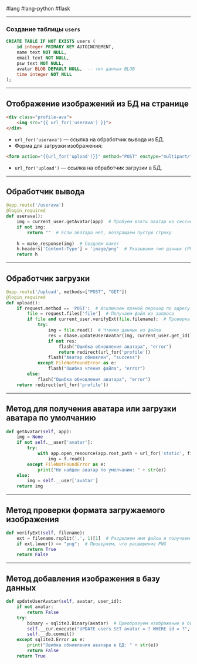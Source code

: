 #lang #lang-python #flask 

---
### Создание таблицы `users`

```sql
CREATE TABLE IF NOT EXISTS users (
    id integer PRIMARY KEY AUTOINCREMENT,
    name text NOT NULL,
    email text NOT NULL,
    psw text NOT NULL,
    avatar BLOB DEFAULT NULL,  -- тип данных BLOB
    time integer NOT NULL
);
```

---

## Отображение изображений из БД на странице

```html
<div class="profile-ava">
    <img src="{{ url_for('userava') }}">
</div>
```

- `url_for('userava')` — ссылка на обработчик вывода из БД.
- Форма для загрузки изображения:

```html
<form action="{{url_for('upload')}}" method="POST" enctype="multipart/form-data">
```

- `url_for('upload')` — ссылка на обработчик загрузки в БД.

---

## Обработчик вывода

```python
@app.route('/userava')
@login_required
def userava():
    img = current_user.getAvatar(app)  # Пробуем взять аватар из сессии
    if not img:
        return ""  # Если аватара нет, возвращаем пустую строку
    
    h = make_response(img)  # Создаём пакет
    h.headers['Content-Type'] = 'image/png'  # Указываем тип данных (PNG)
    return h
```

---

## Обработчик загрузки

```python
@app.route('/upload', methods=["POST", "GET"])
@login_required
def upload():
    if request.method == 'POST':  # Исключаем прямой переход по адресу
        file = request.files['file']  # Получаем файл из запроса
        if file and current_user.verifyExt(file.filename):  # Проверка формата файла
            try:
                img = file.read()  # Чтение данных из файла
                res = dbase.updateUserAvatar(img, current_user.get_id())  # Обновление аватара в БД
                if not res:
                    flash("Ошибка обновления аватара", "error")
                    return redirect(url_for('profile'))
                flash("Аватар обновлен", "success")
            except FileNotFoundError as e:
                flash("Ошибка чтения файла", "error")
        else:
            flash("Ошибка обновления аватара", "error")
    return redirect(url_for('profile'))
```

---

## Метод для получения аватара или загрузки аватара по умолчанию

```python
def getAvatar(self, app):
    img = None
    if not self.__user['avatar']:
        try:
            with app.open_resource(app.root_path + url_for('static', filename='images/default.png'), "rb") as f:
                img = f.read()
        except FileNotFoundError as e:
            print("Не найден аватар по умолчанию: " + str(e))
    else:
        img = self.__user['avatar']
    return img
```

---

## Метод проверки формата загружаемого изображения

```python
def verifyExt(self, filename):
    ext = filename.rsplit('.', 1)[1]  # Разделяем имя файла и получаем расширение
    if ext.lower() == "png":  # Проверяем, что расширение PNG
        return True
    return False
```

---

## Метод добавления изображения в базу данных

```python
def updateUserAvatar(self, avatar, user_id):
    if not avatar:
        return False
    try:
        binary = sqlite3.Binary(avatar)  # Преобразуем изображение в бинарный формат
        self.__cur.execute("UPDATE users SET avatar = ? WHERE id = ?", (binary, user_id))
        self.__db.commit()
    except sqlite3.Error as e:
        print("Ошибка обновления аватара в БД: " + str(e))
        return False
    return True
```
